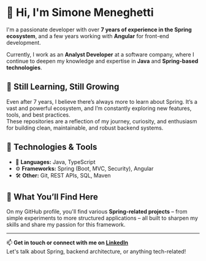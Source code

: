 # 👋 Hi, I'm Simone Meneghetti

I'm a passionate developer with over **7 years of experience in the Spring ecosystem**, and a few years working with **Angular** for front-end development.

Currently, I work as an **Analyst Developer** at a software company, where I continue to deepen my knowledge and expertise in **Java** and **Spring-based technologies**.

## 🌱 Still Learning, Still Growing

Even after 7 years, I believe there’s always more to learn about Spring. It’s a vast and powerful ecosystem, and I’m constantly exploring new features, tools, and best practices.  
These repositories are a reflection of my journey, curiosity, and enthusiasm for building clean, maintainable, and robust backend systems.

## 💼 Technologies & Tools

- 🧠 **Languages:** Java, TypeScript  
- ⚙️ **Frameworks:** Spring (Boot, MVC, Security), Angular  
- 🛠️ **Other:** Git, REST APIs, SQL, Maven

## 🚀 What You’ll Find Here

On my GitHub profile, you'll find various **Spring-related projects** – from simple experiments to more structured applications – all built to sharpen my skills and share my passion for this framework.

---

📫 **Get in touch or connect with me on [LinkedIn](https://www.linkedin.com/in/simone-meneghetti-28525a15a/)**  
Let's talk about Spring, backend architecture, or anything tech-related!
